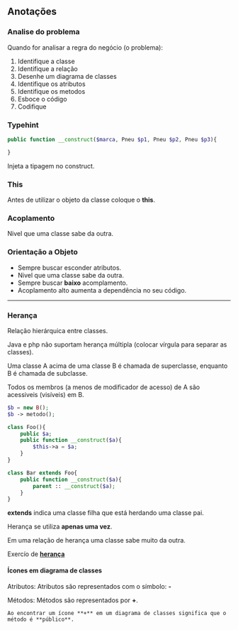 ## Anotações

### Analise do problema
Quando for analisar a regra do negócio (o problema):
1. Identifique a classe
2. Identifique a relação
3. Desenhe um diagrama de classes
4. Identifique os atributos
5. Identifique os metodos
6. Esboce o código
7. Codifique

### Typehint
```php
public function __construct($marca, Pneu $p1, Pneu $p2, Pneu $p3){

}
```
Injeta a tipagem no construct.


### This
Antes de utilizar o objeto da classe coloque o **this**.

### Acoplamento
Nivel que uma classe sabe da outra.

### Orientação a Objeto
- Sempre buscar esconder atributos.
- Nivel que uma classe sabe da outra.
- Sempre buscar **baixo** acomplamento.
- Acoplamento alto aumenta a dependência no seu código.

---

### Herança
Relação hierárquica entre classes.

Java e php não suportam herança múltipla (colocar vírgula para separar as classes).

Uma classe A acima de uma classe B é chamada de superclasse, enquanto B é chamada de subclasse.

Todos os membros (a menos de modificador de acesso) de A são acessiveis (visíveis) em B.

```php
$b = new B();
$b -> metodo();
```

```php
class Foo(){
    public $a;
    public function __construct($a){
        $this->a = $a;
    }
}

class Bar extends Foo{
    public function __construct($a){
        parent :: __construct($a);
    }
}
```

**extends** indica uma classe filha que está herdando uma classe pai.

Herança se utiliza **apenas uma vez**.

Em uma relação de herança uma classe sabe muito da outra.

Exercío de __[herança](aula4/pokemon.php)__

#### Ícones em diagrama de classes

Atributos:
    Atributos são representados com o símbolo: **-**

Métodos:
    Métodos são representados por **+**.
    
    Ao encontrar um ícone **+** em um diagrama de classes significa que o método é **público**.
